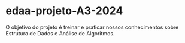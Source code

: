 # edaa-projeto-A3-2024
O objetivo do projeto é treinar e praticar nossos conhecimentos sobre Estrutura de Dados e Análise de Algoritmos.
